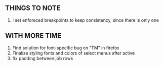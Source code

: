 ## THINGS TO NOTE
1. I set enforeced breakpoints to keep consistency, since there is only one

## WITH MORE TIME
1. Find solution for font-specific bug on "TM" in firefox
2. Finalize styling fonts and colors of select menus after active
3. fix padding between job rows
